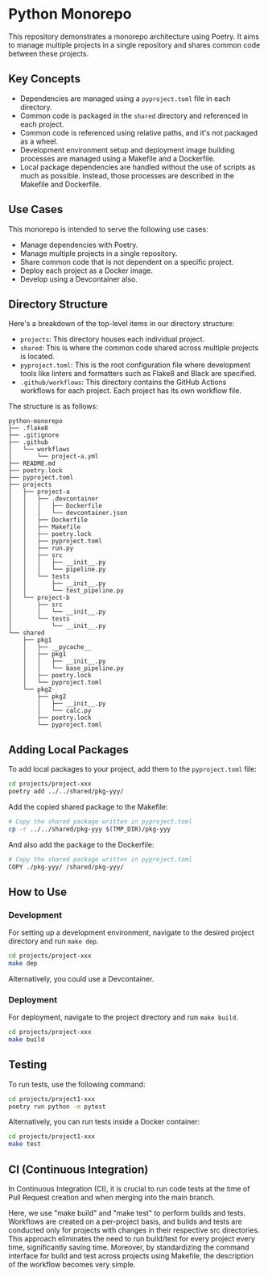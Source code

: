 # Python Monorepo

This repository demonstrates a monorepo architecture using Poetry. It aims to manage multiple projects in a single repository and shares common code between these projects.

## Key Concepts

- Dependencies are managed using a `pyproject.toml` file in each directory.
- Common code is packaged in the `shared` directory and referenced in each project.
- Common code is referenced using relative paths, and it's not packaged as a wheel.
- Development environment setup and deployment image building processes are managed using a Makefile and a Dockerfile.
- Local package dependencies are handled without the use of scripts as much as possible. Instead, those processes are described in the Makefile and Dockerfile.

## Use Cases

This monorepo is intended to serve the following use cases:
- Manage dependencies with Poetry.
- Manage multiple projects in a single repository.
- Share common code that is not dependent on a specific project.
- Deploy each project as a Docker image.
- Develop using a Devcontainer also.

## Directory Structure

Here's a breakdown of the top-level items in our directory structure:

- `projects`: This directory houses each individual project. 
- `shared`: This is where the common code shared across multiple projects is located.
- `pyproject.toml`: This is the root configuration file where development tools like linters and formatters such as Flake8 and Black are specified.
- `.github/workflows`: This directory contains the GitHub Actions workflows for each project. Each project has its own workflow file.

The structure is as follows:

```
python-monorepo
├── .flake8
├── .gitignore
├── .github
│   └── workflows
│       └── project-a.yml
├── README.md
├── poetry.lock
├── pyproject.toml
├── projects
│   ├── project-a
│   │   ├── .devcontainer
│   │   │   ├── Dockerfile
│   │   │   └── devcontainer.json
│   │   ├── Dockerfile
│   │   ├── Makefile
│   │   ├── poetry.lock
│   │   ├── pyproject.toml
│   │   ├── run.py
│   │   ├── src
│   │   │   ├── __init__.py
│   │   │   └── pipeline.py
│   │   └── tests
│   │       ├── __init__.py
│   │       └── test_pipeline.py
│   └── project-b
│       ├── src
│       │   └── __init__.py
│       └── tests
│           └── __init__.py
└── shared
    ├── pkg1
    │   ├── __pycache__
    │   ├── pkg1
    │   │   ├── __init__.py
    │   │   └── base_pipeline.py
    │   ├── poetry.lock
    │   └── pyproject.toml
    └── pkg2
        ├── pkg2
        │   ├── __init__.py
        │   └── calc.py
        ├── poetry.lock
        └── pyproject.toml
```

## Adding Local Packages

To add local packages to your project, add them to the `pyproject.toml` file:

```bash
cd projects/project-xxx
poetry add ../../shared/pkg-yyy/
```

Add the copied shared package to the Makefile:

```bash
# Copy the shared package written in pyproject.toml
cp -r ../../shared/pkg-yyy $(TMP_DIR)/pkg-yyy
```

And also add the package to the Dockerfile:

```bash
# Copy the shared package written in pyproject.toml
COPY ./pkg-yyy/ /shared/pkg-yyy/
```

## How to Use

### Development

For setting up a development environment, navigate to the desired project directory and run `make dep`.

```bash
cd projects/project-xxx
make dep
```
Alternatively, you could use a Devcontainer.

### Deployment

For deployment, navigate to the project directory and run `make build`.

```bash
cd projects/project-xxx
make build
```

## Testing

To run tests, use the following command:

```bash
cd projects/project1-xxx
poetry run python -m pytest
```

Alternatively, you can run tests inside a Docker container:

```bash
cd projects/project1-xxx
make test
```

## CI (Continuous Integration)
In Continuous Integration (CI), it is crucial to run code tests at the time of Pull Request creation and when merging into the main branch.

Here, we use "make build" and "make test" to perform builds and tests. Workflows are created on a per-project basis, and builds and tests are conducted only for projects with changes in their respective src directories. This approach eliminates the need to run build/test for every project every time, significantly saving time. Moreover, by standardizing the command interface for build and test across projects using Makefile, the description of the workflow becomes very simple.